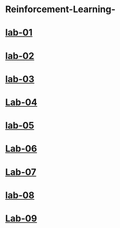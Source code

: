 # Reinforcement-Learning-
# [lab-01](https://colab.research.google.com/drive/16DELHMWHE8vYJJFDWuinOBKQYZJv4zDJ#scrollTo=AjEIlupqzK30)
# [lab-02](https://colab.research.google.com/drive/1aV64FDZPucjwPiRw-IIAKP3B2m97tTuU)
# [lab-03](https://colab.research.google.com/drive/15IZWaiAeCmN1rXy5nfpLstukjgFCSY1p#scrollTo=NavqNcCQ7MRT)
# [Lab-04](https://colab.research.google.com/drive/1AMz9L-ujqPLPFlE6kBGu21js07kFr78M#scrollTo=JETRI6xJH6EN)
# [lab-05](https://colab.research.google.com/drive/1xkbI1tXMgWvJQvUH3QbVBHB3rX1QI2D1?usp=sharing)
# [Lab-06](https://colab.research.google.com/drive/1ZlmZ0bZp3vfw4-9jytT0VzF-ypl3Mdq_)
# [Lab-07](https://colab.research.google.com/drive/15H4GjyOuf_p6ZMgGpTpwUn4I0XDoTRLg)
# [lab-08](https://colab.research.google.com/drive/15H4GjyOuf_p6ZMgGpTpwUn4I0XDoTRLg)
# [Lab-09](https://colab.research.google.com/drive/1eL3AlyM4d9GLUs0YVftgGDEHDuskLvjW#scrollTo=r7_mdnwgeB8C)
